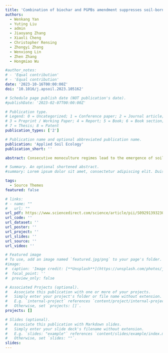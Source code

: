 ```yaml
---
title: 'Combination of biochar and PGPBs amendment suppresses soil-borne pathogens by modifying plant-associated microbiome'
authors:
  - Wenkang Yan
  - Yuting Liu
  - admin
  - Jiaoyang Zhang
  - Xiaoli Cheng
  - Christopher Rensing
  - Zhongyi Zhang
  - Wenxiong Lin
  - Zhen Zhang
  - Hongmiao Wu

#author_notes:
# - 'Equal contribution'
# - 'Equal contribution'
date: '2023-10-16T00:00:00Z'
doi: '10.1016/j.apsoil.2023.105162'

# Schedule page publish date (NOT publication's date).
#publishDate: '2023-02-07T00:00:00Z'

# Publication type.
# Legend: 0 = Uncategorized; 1 = Conference paper; 2 = Journal article;
# 3 = Preprint / Working Paper; 4 = Report; 5 = Book; 6 = Book section;
# 7 = Thesis; 8 = Patent
publication_types: ['2']

# Publication name and optional abbreviated publication name.
publication: 'Applied Soil Ecology'
publication_short: ''

abstract: Consecutive monoculture regimes lead to the emergence of soil-borne diseases, which in turn impair plant growth and soil health, and restrict sustainable agricultural production. Biochar and plant growth-promoting bacteria (PGPBs) amendment in soil is considered a potential strategy for reducing soil-borne diseases. However, the combined effects of biochar and PGPBs on plant microbiomes and the subsequent consequences on plant performance remain largely unexplored. Here, we investigated the mechanisms on how biochar and biochar combined with a Bacillus synthetic community (SynCom) alleviated replant disease in Radix pseudostellariae by modulating rhizosphere soil protistan and plant microbial communities based on lab and field experiment. First, we found that biochar with Bacillus SynCom treatment increased the abundance of beneficial Bacillus spp. and Pseudomonas spp. after exposure to Fusarium oxysporum. Field experiments showed that biochar alone and combined with Bacillus SynCom improved the physiological traits and main components of Radix pseudostellariae. Besides, we found both two treatments increased Bacillus abundances in the root and soil, and significantly decreased Fusarium oxysporum density in the three compartments. Last, we validated that the combined treatment significantly decreased the relative abundance of pathogenic Ralstonia, promoted the abundance of Bacillus in the root and Paenibacillus in the leaf, and increased the abundance of the predatory protists Cercomonas and Paracercomonas in the soil. In addition, the combined amendment significantly increased the relative abundance of parasitic protists and decreased the plant pathogens. Meanwhile, the abundance of soil parasitic protists exhibited a significantly negative relationship with F. oxysporum density, and positive relationship with Bacillus density. Especially, soil pH and NO3−-N had a significantly indirect and positive effect on the parasitic protists and biomass by influencing bacterial richness of R. pseudostellariae leaf and root. Overall, our results revealed that amendment with combined biochar and Bacillus SynCom efficiently improved soil-borne disease suppression and plant physiological parameters by remodeling the plant and rhizosphere microbiome. This study provides a practical basis for more sustainable agriculture by promoting plant health through the modulation of plant and soil microbiomes.

# Summary. An optional shortened abstract.
#summary: Lorem ipsum dolor sit amet, consectetur adipiscing elit. Duis posuere tellus ac convallis placerat. Proin tincidunt magna sed ex sollicitudin condimentum.

tags:
  - Source Themes
featured: false

# links:
# - name: ""
#   url: ""
url_pdf: https://www.sciencedirect.com/science/article/pii/S0929139323003608
url_code: ''
url_dataset: ''
url_poster: ''
url_project: ''
url_slides: ''
url_source: ''
url_video: ''

# Featured image
# To use, add an image named `featured.jpg/png` to your page's folder.
#image:
#  caption: 'Image credit: [**Unsplash**](https://unsplash.com/photos/jdD8gXaTZsc)'
#  focal_point: ''
#  preview_only: false

# Associated Projects (optional).
#   Associate this publication with one or more of your projects.
#   Simply enter your project's folder or file name without extension.
#   E.g. `internal-project` references `content/project/internal-project/index.md`.
#   Otherwise, set `projects: []`.
projects: []

# Slides (optional).
#   Associate this publication with Markdown slides.
#   Simply enter your slide deck's filename without extension.
#   E.g. `slides: "example"` references `content/slides/example/index.md`.
#   Otherwise, set `slides: ""`.
slides:
---
```

